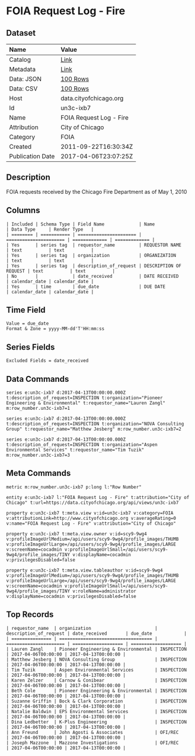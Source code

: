 # FOIA Request Log - Fire

## Dataset

| Name | Value |
| :--- | :---- |
| Catalog | [Link](https://catalog.data.gov/dataset/foia-request-log-fire-40461) |
| Metadata | [Link](https://data.cityofchicago.org/api/views/un3c-ixb7) |
| Data: JSON | [100 Rows](https://data.cityofchicago.org/api/views/un3c-ixb7/rows.json?max_rows=100) |
| Data: CSV | [100 Rows](https://data.cityofchicago.org/api/views/un3c-ixb7/rows.csv?max_rows=100) |
| Host | data.cityofchicago.org |
| Id | un3c-ixb7 |
| Name | FOIA Request Log - Fire |
| Attribution | City of Chicago |
| Category | FOIA |
| Created | 2011-09-22T16:30:34Z |
| Publication Date | 2017-04-06T23:07:25Z |

## Description

FOIA requests received by the Chicago Fire Department as of May 1, 2010

## Columns

```ls
| Included | Schema Type | Field Name             | Name                   | Data Type     | Render Type   |
| ======== | =========== | ====================== | ====================== | ============= | ============= |
| Yes      | series tag  | requestor_name         | REQUESTOR NAME         | text          | text          |
| Yes      | series tag  | organization           | ORGANIZATION           | text          | text          |
| Yes      | series tag  | description_of_request | DESCRIPTION OF REQUEST | text          | text          |
| No       |             | date_received          | DATE RECEIVED          | calendar_date | calendar_date |
| Yes      | time        | due_date               | DUE DATE               | calendar_date | calendar_date |
```

## Time Field

```ls
Value = due_date
Format & Zone = yyyy-MM-dd'T'HH:mm:ss
```

## Series Fields

```ls
Excluded Fields = date_received
```

## Data Commands

```ls
series e:un3c-ixb7 d:2017-04-13T00:00:00.000Z t:description_of_request=INSPECTION t:organization="Pioneer Engineering & Environmental" t:requestor_name="Lauren Zangl" m:row_number.un3c-ixb7=1

series e:un3c-ixb7 d:2017-04-13T00:00:00.000Z t:description_of_request=INSPECTION t:organization="NOVA Consulting Group" t:requestor_name="Matthew Jesberg" m:row_number.un3c-ixb7=2

series e:un3c-ixb7 d:2017-04-13T00:00:00.000Z t:description_of_request=INSPECTION t:organization="Aspen Environmental Services" t:requestor_name="Tim Tuzik" m:row_number.un3c-ixb7=3
```

## Meta Commands

```ls
metric m:row_number.un3c-ixb7 p:long l:"Row Number"

entity e:un3c-ixb7 l:"FOIA Request Log - Fire" t:attribution="City of Chicago" t:url=https://data.cityofchicago.org/api/views/un3c-ixb7

property e:un3c-ixb7 t:meta.view v:id=un3c-ixb7 v:category=FOIA v:attributionLink=http://www.cityofchicago.org v:averageRating=0 v:name="FOIA Request Log - Fire" v:attribution="City of Chicago"

property e:un3c-ixb7 t:meta.view.owner v:id=scy9-9wg4 v:profileImageUrlMedium=/api/users/scy9-9wg4/profile_images/THUMB v:profileImageUrlLarge=/api/users/scy9-9wg4/profile_images/LARGE v:screenName=cocadmin v:profileImageUrlSmall=/api/users/scy9-9wg4/profile_images/TINY v:displayName=cocadmin v:privilegesDisabled=false

property e:un3c-ixb7 t:meta.view.tableauthor v:id=scy9-9wg4 v:profileImageUrlMedium=/api/users/scy9-9wg4/profile_images/THUMB v:profileImageUrlLarge=/api/users/scy9-9wg4/profile_images/LARGE v:screenName=cocadmin v:profileImageUrlSmall=/api/users/scy9-9wg4/profile_images/TINY v:roleName=administrator v:displayName=cocadmin v:privilegesDisabled=false
```

## Top Records

```ls
| requestor_name  | organization                        | description_of_request | date_received       | due_date            | 
| =============== | =================================== | ====================== | =================== | =================== | 
| Lauren Zangl    | Pioneer Engineering & Environmental | INSPECTION             | 2017-04-06T00:00:00 | 2017-04-13T00:00:00 | 
| Matthew Jesberg | NOVA Consulting Group               | INSPECTION             | 2017-04-06T00:00:00 | 2017-04-13T00:00:00 | 
| Tim Tuzik       | Aspen Environmental Services        | INSPECTION             | 2017-04-06T00:00:00 | 2017-04-13T00:00:00 | 
| Karen Zelzer    | Carnow & Conibear                   | INSPECTION             | 2017-04-06T00:00:00 | 2017-04-13T00:00:00 | 
| Beth Cole       | Pioneer Engineering & Environmental | INSPECTION             | 2017-04-06T00:00:00 | 2017-04-13T00:00:00 | 
| Suzanne Griffin | Bock & Clark Corporation            | INSPECTION             | 2017-04-06T00:00:00 | 2017-04-13T00:00:00 | 
| Natalie Baldwin | EPS Environmental Services          | INSPECTION             | 2017-04-06T00:00:00 | 2017-04-13T00:00:00 | 
| Dina Ledbetter  | K-Plus Engineering                  | INSPECTION             | 2017-04-06T00:00:00 | 2017-04-13T00:00:00 | 
| Ann Freund      | John Agosti & Associates            | OFI/REC                | 2017-04-06T00:00:00 | 2017-04-13T00:00:00 | 
| Joseph Mazzone  | Mazzone Investigations              | OFI/REC                | 2017-04-06T00:00:00 | 2017-04-13T00:00:00 | 
```